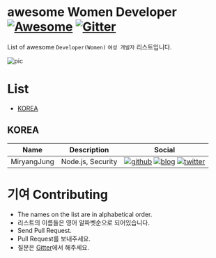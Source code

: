 # awesome Women Developer [![Awesome](https://awesome.re/badge-flat2.svg)](https://awesome.re) [![Gitter](https://badges.gitter.im/awesome-women-developer/community.svg)](https://gitter.im/awesome-women-developer/community?utm_source=badge&utm_medium=badge&utm_campaign=pr-badge)
List of awesome `Developer(Women)`
`여성 개발자` 리스트입니다.

![pic](https://i.ibb.co/fvMZtC0/awesome-pic.png)

# List
- [KOREA](#KOREA)

## KOREA
| Name | Description | Social |
| --- | --- | --- |
| MiryangJung | Node.js, Security | [![github]](https://github.com/MiryangJung) [![blog]](https://miryang.dev) [![twitter]](https://twitter.com/MiryangJung) |



# 기여 Contributing
- The names on the list are in alphabetical order.
- 리스트의 이름들은 영어 알파벳순으로 되어있습니다.
- Send Pull Request.
- Pull Request를 보내주세요.
- 질문은 [Gitter](https://gitter.im/awesome-women-developer/community)에서 해주세요.


<!-- Please don't remove this: Icons From https://github.com/neilorangepeel/Free-Social-Icons -->
<!-- display the social media buttons in your README -->
[blog]: https://i.ibb.co/K9xQSRq/Blog.png
[dribble]: https://i.ibb.co/FnhtRzw/Dribbble.png
[facebook]: https://i.ibb.co/7WCJYLZ/Facebook.png
[github]: https://i.ibb.co/2FCZzF0/Github.png
[instagram]: https://i.ibb.co/tHQfdw2/Instagram.png
[linkedin]: https://i.ibb.co/MPZcV7k/LinkedIN.png
[mail]: https://i.ibb.co/fxQHSXX/Mail.png
[pinterest]: https://i.ibb.co/xDJGZRt/Pinterest.png
[rss]: https://i.ibb.co/zFKVxQz/RSS.png
[skype]: https://i.ibb.co/0rR10ZD/Skype.png
[twitter]: https://i.ibb.co/WnfxYtW/Twitter.png
[vimeo]: https://i.ibb.co/rckfHJG/Vimeo.png
[youtube]: https://i.ibb.co/r2zPCcM/YouTube.png

<!-- Please don't remove this: Icons From https://github.com/neilorangepeel/Free-Social-Icons -->
